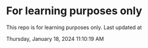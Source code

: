 # For learning purposes only
This repo is for learning purposes only.
Last updated at

Thursday, January 18, 2024 11:10:19 AM

